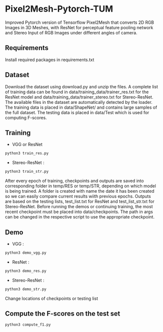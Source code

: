 # Pixel2Mesh-Pytorch-TUM
Improved Pytorch version of Tensorflow Pixel2Mesh that converts 2D RGB Images in 3D Meshes, with ResNet for perceptual feature pooling network and Stereo Input of RGB Images under different angles of camera. 
## Requirements
Install required packages in requirements.txt
## Dataset
Download the dataset using download.py and unzip the files.
A complete list of training data can be found in data/training_data/trainer_res.txt for the ResNet model and data/training_data/trainer_stereo.txt for Stereo-ResNet. The available files in the dataset are automatically detected by the loader.
The training data is placed in data/ShapeNet/ and contains large samples of the full dataset.
The testing data is placed in data/Test which is used for computing F-scores.

## Training 
- VGG or ResNet
```python
python3 train_res.py
```
- Stereo-ResNet : 
```python
python3 train_str.py
```
After every epoch of training, checkpoints and outputs are saved into corresponding folder in temp/RES or temp/STR, depending on which model is being trained. A folder is created with name the date it has been created so we can easily compare current results wiith previous epochs.
Outputs are based on the testing lists, test_list.txt for ResNet and test_list_str.txt for Stereo-ResNet.
Before running the demos or continuing training, the most recent checkpoint must be placed into data/checkpoints.
The path in args can be changed in the respective script to use the appropriate checkpoint.

## Demo 
- VGG : 
```python
python3 demo_vgg.py
```
- ResNet : 
```python
python3 demo_res.py
```
- Stereo-ResNet : 
```python
python3 demo_str.py
```
Change locations of checkpoints or testing list 

## Compute the F-scores on the test set 
```python
python3 compute_f1.py
```
